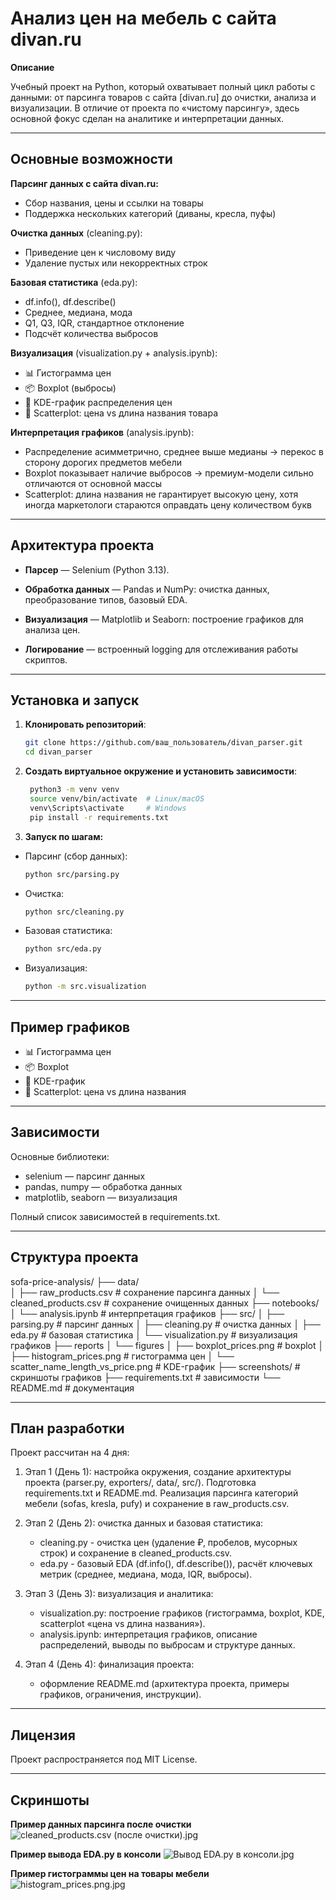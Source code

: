 # Анализ цен на мебель с сайта divan.ru

**Описание**

Учебный проект на Python, который охватывает полный цикл работы с данными: от парсинга товаров с сайта 
[divan.ru] до очистки, анализа и визуализации.
В отличие от проекта по «чистому парсингу», здесь основной фокус сделан на аналитике и интерпретации данных.

---

## Основные возможности

**Парсинг данных с сайта divan.ru:**
  * Сбор названия, цены и ссылки на товары
  * Поддержка нескольких категорий (диваны, кресла, пуфы)

**Очистка данных** (cleaning.py):
  * Приведение цен к числовому виду
  * Удаление пустых или некорректных строк 

**Базовая статистика** (eda.py):
  * df.info(), df.describe()
  * Среднее, медиана, мода
  * Q1, Q3, IQR, стандартное отклонение
  * Подсчёт количества выбросов

**Визуализация** (visualization.py + analysis.ipynb):
  * 📊 Гистограмма цен
  * 📦 Boxplot (выбросы)
  * 🔵 KDE-график распределения цен
  * 🔎 Scatterplot: цена vs длина названия товара

**Интерпретация графиков** (analysis.ipynb):
  * Распределение асимметрично, среднее выше медианы → перекос в сторону дорогих предметов мебели
  * Boxplot показывает наличие выбросов → премиум-модели сильно отличаются от основной массы
  * Scatterplot: длина названия не гарантирует высокую цену, хотя иногда маркетологи стараются оправдать цену количеством букв

---

## Архитектура проекта

* **Парсер** — Selenium (Python 3.13).

* **Обработка данных** — Pandas и NumPy: очистка данных, преобразование типов, базовый EDA.

* **Визуализация** — Matplotlib и Seaborn: построение графиков для анализа цен.

* **Логирование** — встроенный logging для отслеживания работы скриптов.

---

## Установка и запуск

1. **Клонировать репозиторий**:

   ```bash
   git clone https://github.com/ваш_пользователь/divan_parser.git
   cd divan_parser
   ```
   
2. **Создать виртуальное окружение и установить зависимости**:

   ```bash
    python3 -m venv venv
    source venv/bin/activate  # Linux/macOS
    venv\Scripts\activate     # Windows
    pip install -r requirements.txt
   
3. **Запуск по шагам:**

* Парсинг (сбор данных):

    ```bash
    python src/parsing.py

* Очистка:

    ```bash
    python src/cleaning.py

* Базовая статистика:

    ```bash
    python src/eda.py

* Визуализация:

    ```bash
    python -m src.visualization
  
---

## Пример графиков

* 📊 Гистограмма цен
* 📦 Boxplot
* 🔵 KDE-график
* 🔎 Scatterplot: цена vs длина названия

---

## Зависимости

Основные библиотеки:
* selenium — парсинг данных
* pandas, numpy — обработка данных
* matplotlib, seaborn — визуализация

Полный список зависимостей в requirements.txt.

---

## Структура проекта

sofa-price-analysis/
├── data/                     
│   ├── raw_products.csv                         # сохранение парсинга данных
│   └── cleaned_products.csv                     # сохранение очищенных данных
├── notebooks/
│   └── analysis.ipynb                           # интерпретация графиков
├── src/
│   ├── parsing.py                               # парсинг данных
│   ├── cleaning.py                              # очистка данных
│   ├── eda.py                                   # базовая статистика
│   └── visualization.py                         # визуализация графиков
├── reports
│   └── figures
│       ├── boxplot_prices.png                   # boxplot
│       ├── histogram_prices.png                 # гистограмма цен
│       └── scatter_name_length_vs_price.png     # KDE-график
├── screenshots/                                 # скриншоты графиков
├── requirements.txt                             # зависимости
└── README.md                                    # документация

---

## План разработки

Проект рассчитан на 4 дня:

1. Этап 1 (День 1): настройка окружения, создание архитектуры проекта (parser.py, exporters/, data/, src/). 
    Подготовка requirements.txt и README.md.
    Реализация парсинга категорий мебели (sofas, kresla, pufy) и сохранение в raw_products.csv.

2. Этап 2 (День 2): очистка данных и базовая статистика:
    - cleaning.py - очистка цен (удаление ₽, пробелов, мусорных строк) и сохранение в cleaned_products.csv.  
    - eda.py - базовый EDA (df.info(), df.describe()), расчёт ключевых метрик (среднее, медиана, мода, IQR, выбросы).  

3. Этап 3 (День 3): визуализация и аналитика:  
    - visualization.py: построение графиков (гистограмма, boxplot, KDE, scatterplot «цена vs длина названия»).  
    - analysis.ipynb: интерпретация графиков, описание распределений, выводы по выбросам и структуре данных.  

4. Этап 4 (День 4): финализация проекта:
    - оформление README.md (архитектура проекта, примеры графиков, ограничения, инструкции).

---

## Лицензия

Проект распространяется под MIT License.

---

## Скриншоты

**Пример данных парсинга после очистки**
![cleaned_products.csv (после очистки).jpg](screenshots/cleaned_products.csv%20%28%D0%BF%D0%BE%D1%81%D0%BB%D0%B5%20%D0%BE%D1%87%D0%B8%D1%81%D1%82%D0%BA%D0%B8%29.jpg)

**Пример вывода EDA.py в консоли**
![Вывод EDA.py в консоли.jpg](screenshots/%D0%92%D1%8B%D0%B2%D0%BE%D0%B4%20EDA.py%20%D0%B2%20%D0%BA%D0%BE%D0%BD%D1%81%D0%BE%D0%BB%D0%B8.jpg)

**Пример гистограммы цен на товары мебели**
![histogram_prices.png.jpg](screenshots/histogram_prices.png.jpg)

